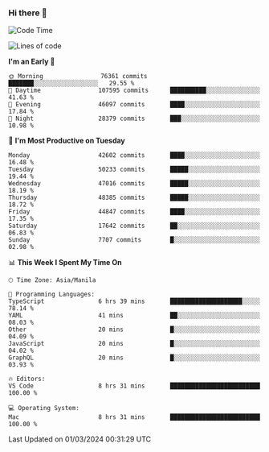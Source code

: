 ### Hi there 👋

<!--START_SECTION:waka-->
![Code Time](http://img.shields.io/badge/Code%20Time-4%2C916%20hrs%2053%20mins-blue)

![Lines of code](https://img.shields.io/badge/From%20Hello%20World%20I%27ve%20Written-115.5%20million%20lines%20of%20code-blue)

**I'm an Early 🐤** 

```text
🌞 Morning                76361 commits       ███████░░░░░░░░░░░░░░░░░░   29.55 % 
🌆 Daytime                107595 commits      ██████████░░░░░░░░░░░░░░░   41.63 % 
🌃 Evening                46097 commits       ████░░░░░░░░░░░░░░░░░░░░░   17.84 % 
🌙 Night                  28379 commits       ███░░░░░░░░░░░░░░░░░░░░░░   10.98 % 
```
📅 **I'm Most Productive on Tuesday** 

```text
Monday                   42602 commits       ████░░░░░░░░░░░░░░░░░░░░░   16.48 % 
Tuesday                  50233 commits       █████░░░░░░░░░░░░░░░░░░░░   19.44 % 
Wednesday                47016 commits       █████░░░░░░░░░░░░░░░░░░░░   18.19 % 
Thursday                 48385 commits       █████░░░░░░░░░░░░░░░░░░░░   18.72 % 
Friday                   44847 commits       ████░░░░░░░░░░░░░░░░░░░░░   17.35 % 
Saturday                 17642 commits       ██░░░░░░░░░░░░░░░░░░░░░░░   06.83 % 
Sunday                   7707 commits        █░░░░░░░░░░░░░░░░░░░░░░░░   02.98 % 
```


📊 **This Week I Spent My Time On** 

```text
🕑︎ Time Zone: Asia/Manila

💬 Programming Languages: 
TypeScript               6 hrs 39 mins       ████████████████████░░░░░   78.14 % 
YAML                     41 mins             ██░░░░░░░░░░░░░░░░░░░░░░░   08.03 % 
Other                    20 mins             █░░░░░░░░░░░░░░░░░░░░░░░░   04.09 % 
JavaScript               20 mins             █░░░░░░░░░░░░░░░░░░░░░░░░   04.02 % 
GraphQL                  20 mins             █░░░░░░░░░░░░░░░░░░░░░░░░   03.93 % 

🔥 Editors: 
VS Code                  8 hrs 31 mins       █████████████████████████   100.00 % 

💻 Operating System: 
Mac                      8 hrs 31 mins       █████████████████████████   100.00 % 
```


 Last Updated on 01/03/2024 00:31:29 UTC
<!--END_SECTION:waka-->


<!--
**rad182/rad182** is a ✨ _special_ ✨ repository because its `README.md` (this file) appears on your GitHub profile.

Here are some ideas to get you started:

- 🔭 I’m currently working on ...
- 🌱 I’m currently learning ...
- 👯 I’m looking to collaborate on ...
- 🤔 I’m looking for help with ...
- 💬 Ask me about ...
- 📫 How to reach me: ...
- 😄 Pronouns: ...
- ⚡ Fun fact: ...
-->
